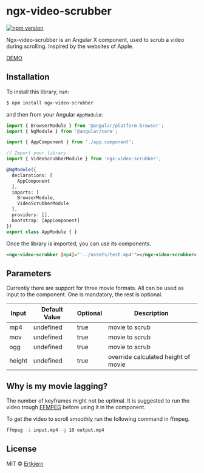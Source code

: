 # ngx-video-scrubber

[![npm version](https://badge.fury.io/js/ngx-video-scrubber.svg)](https://badge.fury.io/js/ngx-video-scrubber)

Ngx-video-scrubber is an Angular X component, used to scrub a video during scrolling. Inspired by the websites of Apple.

[DEMO](https://vinoppskrifter.net/)

## Installation

To install this library, run:

```bash
$ npm install ngx-video-scrubber
```

and then from your Angular `AppModule`:

```typescript
import { BrowserModule } from '@angular/platform-browser';
import { NgModule } from '@angular/core';

import { AppComponent } from './app.component';

// Import your library
import { VideoScrubberModule } from 'ngx-video-scrubber';

@NgModule({
  declarations: [
    AppComponent
  ],
  imports: [
    BrowserModule,
    VideoScrubberModule
  ],
  providers: [],
  bootstrap: [AppComponent]
})
export class AppModule { }
```

Once the library is imported, you can use its components.

```xml
<ngx-video-scrubber [mp4]="'../assets/test.mp4'"></ngx-video-scrubber>
```

## Parameters

Currently there are support for three movie formats. All can be used as input to the component. One is mandatory, the rest is optional.

| Input         | Default Value | Optional      | Description   |
| ------------- | ------------- | ------------- | ------------- |
| mp4           | undefined     | true          | movie to scrub|
| mov           | undefined     | true          | movie to scrub|
| ogg           | undefined     | true          | movie to scrub|
| height        | undefined     | true          | override calculated height of movie|

## Why is my movie lagging?

The number of keyframes might not be optimal. It is suggested to run the video trough [FFMPEG](https://www.ffmpeg.org/) before using it in the component.

To get the video to scroll smoothly run the following command in ffmpeg.

```bash
ffmpeg -i input.mp4 -g 10 output.mp4
```

## License

MIT © [Ertkjern](mailto:orjanert@gmail.com)
